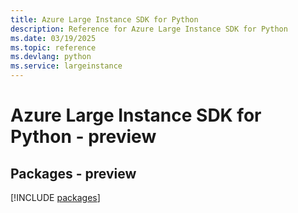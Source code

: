 ```yaml
---
title: Azure Large Instance SDK for Python
description: Reference for Azure Large Instance SDK for Python
ms.date: 03/19/2025
ms.topic: reference
ms.devlang: python
ms.service: largeinstance
---
```

# Azure Large Instance SDK for Python - preview
## Packages - preview
[!INCLUDE [packages](large-instance-index.md)]